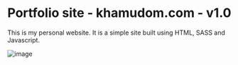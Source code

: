 # Portfolio site - khamudom.com - v1.0

This is my personal website. It is a simple site built using HTML, SASS and Javascript.

![image](https://user-images.githubusercontent.com/37851220/205598535-55594af7-d3dc-4e7c-a592-69090b5446e9.png)




